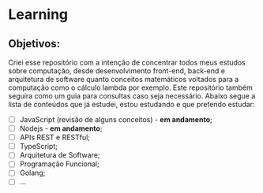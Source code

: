 # Learning

## Objetivos:

Criei esse repositório com a intenção de concentrar todos meus estudos sobre computação, desde desenvolvimento front-end, back-end e arquitetura de software quanto conceitos matemáticos voltados para a computação como o cálculo lambda por exemplo. Este repositório também seguira como um guia para consultas caso seja necessário. 
Abaixo segue a lista de conteúdos que já estudei, estou estudando e que pretendo estudar:

- [ ] JavaScript (revisão de alguns conceitos) - **em andamento**;
- [ ] Nodejs - **em andamento**;
- [ ] APIs REST e RESTful;
- [ ] TypeScript;
- [ ] Arquitetura de Software;
- [ ] Programação Funcional;
- [ ] Golang;
- [ ] ...
